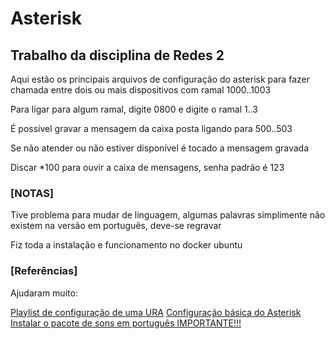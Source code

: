 # Asterisk

## Trabalho da disciplina de Redes 2

Aqui estão os principais arquivos de configuração do asterisk para fazer chamada entre dois ou mais dispositivos com ramal 1000..1003

Para ligar para algum ramal, digite 0800 e digite o ramal 1..3

É possível gravar a mensagem da caixa posta ligando para 500..503

Se não atender ou não estiver disponível é tocado a mensagem gravada

Discar *100 para ouvir a caixa de mensagens, senha padrão é 123

### [NOTAS]
Tive problema para mudar de linguagem, algumas palavras simplimente não existem na versão em português, deve-se regravar 

Fiz toda a instalação e funcionamento no docker ubuntu

### [Referências]
Ajudaram muito:

[Playlist de configuração de uma URA](https://www.youtube.com/playlist?list=PL33DD308C6752F519)
[Configuração básica do Asterisk](https://docs.asterisk.org/Getting-Started/Hello-World/#make-the-call)
[Instalar o pacote de sons em português IMPORTANTE!!!](https://www.asterisksounds.org/pt-br/instalar)

